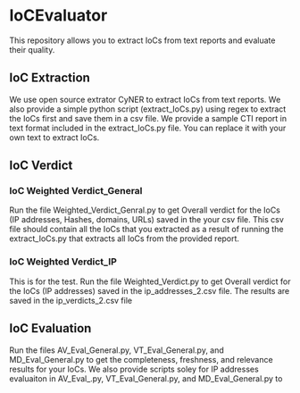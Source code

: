 # IoCEvaluator
This repository allows you to extract IoCs from text reports and evaluate their quality.

## IoC Extraction
We use open source extrator CyNER to extract IoCs from text reports. We also provide a simple python script (extract_IoCs.py) using regex to extract the IoCs first and save them in a csv file. We provide a sample CTI report in text format included in the extract_IoCs.py file. You can replace it with your own text to extract IoCs.

## IoC Verdict
### IoC Weighted Verdict_General
Run the file Weighted_Verdict_Genral.py to get Overall verdict for the IoCs (IP addresses, Hashes, domains, URLs) saved in the your csv file. This csv file should contain all the IoCs that you extracted as a result of running the extract_IoCs.py that extracts all IoCs from the provided report.

### IoC Weighted Verdict_IP
This is for the test. Run the file Weighted_Verdict.py to get Overall verdict for the IoCs (IP addresses) saved in the ip_addresses_2.csv file. The results are saved in the ip_verdicts_2.csv file

## IoC Evaluation
Run the files AV_Eval_General.py, VT_Eval_General.py, and MD_Eval_General.py to get the completeness, freshness, and relevance results for your IoCs. We also provide scripts soley for IP addresses evaluaiton in AV_Eval_.py, VT_Eval_General.py, and MD_Eval_General.py to 
